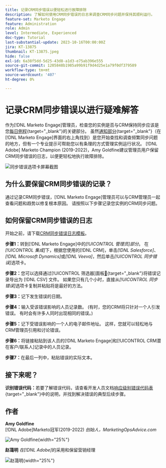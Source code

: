 ```yaml
---
title: 记录CRM同步错误以便轻松进行故障排除
description: 了解如何使用CRM同步错误的日志来调查CRM同步问题并保持其顺利运行。
feature-set: Marketo Engage
feature: Administration
role: Admin
level: Intermediate, Experienced
doc-type: Tutorial
last-substantial-update: 2023-10-16T00:00:00Z
jira: KT-13875
thumbnail: KT-13875.jpeg
hide: false
exl-id: 6a38f5dd-5d25-43d8-a1d3-e75ab396e555
source-git-commit: 1205848b1985a99b91f9d4d25e1a79f0df379589
workflow-type: tm+mt
source-wordcount: '407'
ht-degree: 0%

---
```


# 记录CRM同步错误以进行疑难解答

作为[!DNL Marketo Engage]管理员，检查您的实例是否与CRM保持同步应该是您[每日例程](https://nation.marketo.com/t5/champion-program-blogs/my-marketo-morning-routine-tips-for-driving-marketing-operation/ba-p/247508){target="_blank"}的关键部分。 虽然[通知部分](https://experienceleague.adobe.com/docs/marketo/using/product-docs/core-marketo-concepts/miscellaneous/notification-types.html){target="_blank"}（在[!DNL Marketo Engage]界面的右上角找到）是您开始查找和调查频繁同步问题的地方，但有一个专业提示可帮助您以有条理的方式管理实例运行状况。 [!DNL Adobe] Marketo Champion (2019-2022)，Amy Goldfine建议管理员用户保留CRM同步错误的日志，以便更轻松地执行故障排除。

![同步错误选项卡屏幕截图](/help/marketo-tutorial-inherited-instance/_assets/Marketo_Engage_Admin_Salesforce_Sync_Errors_Tab.png)

## 为什么要保留CRM同步错误的记录？

通过记录CRM同步错误，[!DNL Marketo Engage]管理员可以与CRM管理员一起查看问题和趋势以修复根本原因。 请按照以下步骤记录您实例的CRM同步问题。

## 如何保留CRM同步错误的日志

开始之前，请下载[CRM同步错误日志模板](/help/marketo-tutorial-inherited-instance/_assets/downloads/Adobe-Marketo-Engage_CRM-Sync-Error-Log-Template.xlsx)。

**步骤1：**&#x200B;转到[!DNL Marketo Engage]中的&#x200B;*[!UICONTROL 管理员]部分*。 在&#x200B;*[!UICONTROL 集成]*&#x200B;下，根据您使用的[!DNL CRM]，单击&#x200B;*[!DNL Salesforce]*、*[!DNL Microsoft Dynamics]*&#x200B;或&#x200B;*[!DNL Veeva]*，然后单击&#x200B;*[!UICONTROL 同步错误]*&#x200B;选项卡。

**步骤2：**&#x200B;您可以选择通过[!UICONTROL 筛选器]面板[&#128279;](https://experienceleague.adobe.com/docs/marketo/using/product-docs/crm-sync/salesforce-sync/salesforce-sync-errors.html#filter-sync-errors){target="_blank"}将错误记录导出为 [!DNL CSV] 文件。 如果您只有几个小时，直接从&#x200B;*[!UICONTROL 同步错误]*&#x200B;选项卡复制并粘贴将是最好的方法。

**步骤3：**&#x200B;记下发生错误的日期。

**步骤4：**&#x200B;输入受该错误影响的人员记录数。 (有时，您的CRM将只针对一个人引发错误。 有时会有许多人同时出现相同的错误。)

**步骤5：**&#x200B;记下受错误影响的一个人的电子邮件地址。 这样，您就可以轻松地与CRM管理员引用和讨论错误。

**步骤6：**&#x200B;将链接粘贴到该人员的[!DNL Marketo Engage]和[!UICONTROL CRM潜在客户/联系人]记录中的人员记录。

**步骤7：**&#x200B;在最后一列中，粘贴错误的实际文本。

## 接下来呢？

**识别错误代码：**&#x200B;若要了解错误代码，请查看开发人员文档[响应级别错误代码表](https://developers.marketo.com/rest-api/error-codes/#response_level_error_codes){target="_blank"}中的说明，并找到解决错误的典型后续步骤。

## 作者

**Amy Goldfine**\
[!DNL Adobe]Marketo冠军(2019-2022)
*创始人，MarketingOpsAdvice.com*

![Amy Goldfine](/help/marketo-tutorial-inherited-instance/_assets/authors/Customer_Author_Amy_Goldfine.png){width="25%"}

**赵蔼明**
*在[!DNL Adobe]*&#x200B;的采用和保留营销经理

![赵蔼明](/help/marketo-tutorial-inherited-instance/_assets/authors/Adobe_Author_Amy_Chiu.png){width="25%"}
